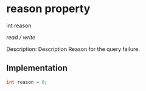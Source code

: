


# reason property







int reason
  
_<span class="feature">read / write</span>_



<p>Description: Description Reason for the query failure.</p>



## Implementation

```dart
int reason = 0;
```







